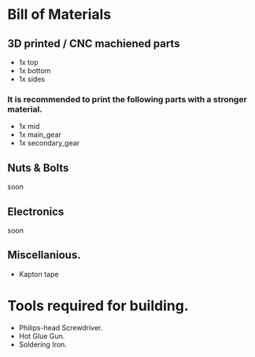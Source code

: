 # Bill of Materials
## 3D printed / CNC machiened parts
- 1x top
- 1x bottom
- 1x sides
### It is recommended to print the following parts with a stronger material.
- 1x mid
- 1x main_gear
- 1x secondary_gear
## Nuts & Bolts
soon
## Electronics
soon
## Miscellanious.
- Kapton tape
# Tools required for building.
- Philips-head Screwdriver.
- Hot Glue Gun.
- Soldering Iron.
